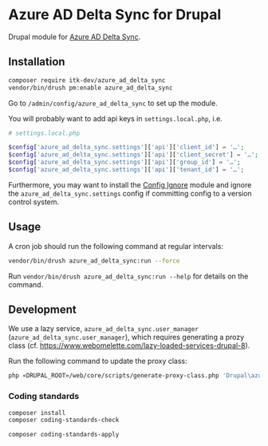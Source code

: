 # Azure AD Delta Sync for Drupal

Drupal module for [Azure AD Delta Sync](https://github.com/itk-dev/azure-ad-delta-sync).

## Installation

```sh
composer require itk-dev/azure_ad_delta_sync
vendor/bin/drush pm:enable azure_ad_delta_sync
```

Go to `/admin/config/azure_ad_delta_sync` to set up the module.

You will probably want to add api keys in `settings.local.php`, i.e.

```php
# settings.local.php

$config['azure_ad_delta_sync.settings']['api']['client_id'] = '…';
$config['azure_ad_delta_sync.settings']['api']['client_secret'] = '…';
$config['azure_ad_delta_sync.settings']['api']['group_id'] = '…';
$config['azure_ad_delta_sync.settings']['api']['tenant_id'] = '…';
```

Furthermore, you may want to install the [Config
Ignore](https://www.drupal.org/project/config_ignore) module and ignore the
`azure_ad_delta_sync.settings` config if committing config to a version control
system.

## Usage

A cron job should run the following command at regular intervals:

```sh
vendor/bin/drush azure_ad_delta_sync:run --force
```

Run `vendor/bin/drush azure_ad_delta_sync:run --help` for details on the command.

## Development

We use a lazy service, `azure_ad_delta_sync.user_manager`
(`azure_ad_delta_sync.user_manager`), which requires generating a prozy class
(cf. <https://www.webomelette.com/lazy-loaded-services-drupal-8>).

Run the following command to update the proxy class:

```sh
php «DRUPAL_ROOT»/web/core/scripts/generate-proxy-class.php 'Drupal\azure_ad_delta_sync\UserManager' web/modules/contrib/azure_ad_delta_sync/src
```

### Coding standards

```sh
composer install
composer coding-standards-check
```

```sh
composer coding-standards-apply
```
